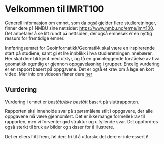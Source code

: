 # Velkommen til IMRT100

Generell informasjon om emnet, som da også gjelder flere studieretninger, finner dere på NMBU sine nettsider: https://www.nmbu.no/emne/imrt100. 
Det anbefales å se litt rundt på nettsiden, der også emnesøk er en nyttig ressurs for fremtidige emner.  

Innføringsemnet for Geoinformatikk/Geomatikk skal være en inspirerende start på studiene, samt gi et lite innblikk i hva studieretningen innebærer. Her skal dere bli kjent med utstyr, og få en grunnleggende forståelse av hva geomatikk egentlig er gjennom oppgaveløsning i grupper. Endelig vurdering er en rapport basert på oppgavene. Det er også et krav om å lage en kort video. Mer info om videoen finner dere [her](oppgaver/video_intro.md)


## Vurdering

Vurdering i emnet er *bestått/ikke bestått* basert på sluttrapporten. 

Rapporten skal inneholde svar på spørsmålene stilt i oppgavene, der alle oppgavene må være gjennomført. 
Det er ikke mange formelle krav til rapporten, men vi forventer god struktur og utfyllende svar. 
Det oppfordres også sterkt til bruk av bilder og skisser for å illustrere. 

Det er ellers fritt frem, føl dere fri til å utforske det dere er interessert i! 

